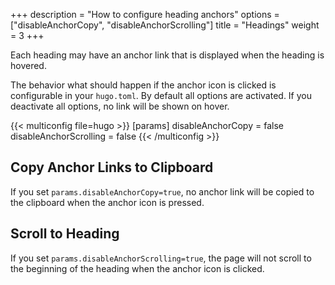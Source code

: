 +++
description = "How to configure heading anchors"
options = ["disableAnchorCopy", "disableAnchorScrolling"]
title = "Headings"
weight = 3
+++

Each heading may have an anchor link that is displayed when the heading is hovered.

The behavior what should happen if the anchor icon is clicked is configurable in your `hugo.toml`. By default all options are activated. If you deactivate all options, no link will be shown on hover.

{{< multiconfig file=hugo >}}
[params]
disableAnchorCopy = false
disableAnchorScrolling = false
{{< /multiconfig >}}

## Copy Anchor Links to Clipboard

If you set `params.disableAnchorCopy=true`, no anchor link will be copied to the clipboard when the anchor icon is pressed.

## Scroll to Heading

If you set `params.disableAnchorScrolling=true`, the page will not scroll to the beginning of the heading when the anchor icon is clicked.
